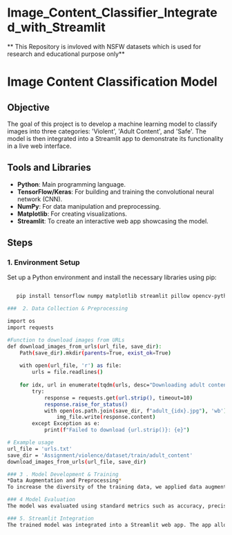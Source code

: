 # Image_Content_Classifier_Integrated_with_Streamlit
** This Repository  is invloved with NSFW datasets which is used for research and educational purpose only**
# Image Content Classification Model

## Objective

The goal of this project is to develop a machine learning model to classify images into three categories: 'Violent', 'Adult Content', and 'Safe'. The model is then integrated into a Streamlit app to demonstrate its functionality in a live web interface.

## Tools and Libraries

- **Python**: Main programming language.
- **TensorFlow/Keras**: For building and training the convolutional neural network (CNN).
- **NumPy**: For data manipulation and preprocessing.
- **Matplotlib**: For creating visualizations.
- **Streamlit**: To create an interactive web app showcasing the model.

## Steps

### 1. Environment Setup

Set up a Python environment and install the necessary libraries using pip:
```sh

   pip install tensorflow numpy matplotlib streamlit pillow opencv-python

###  2. Data Collection & Preprocessing

import os
import requests

#Function to download images from URLs
def download_images_from_urls(url_file, save_dir):
    Path(save_dir).mkdir(parents=True, exist_ok=True)
    
    with open(url_file, 'r') as file:
        urls = file.readlines()
    
    for idx, url in enumerate(tqdm(urls, desc="Downloading adult content images")):
        try:
            response = requests.get(url.strip(), timeout=10)
            response.raise_for_status()
            with open(os.path.join(save_dir, f"adult_{idx}.jpg"), 'wb') as img_file:
                img_file.write(response.content)
        except Exception as e:
            print(f"Failed to download {url.strip()}: {e}")

# Example usage
url_file = 'urls.txt'
save_dir = 'Assignment/violence/dataset/train/adult_content'
download_images_from_urls(url_file, save_dir)

### 3 . Model Development & Training
*Data Augmentation and Preprocessing*
To increase the diversity of the training data, we applied data augmentation techniques such as rotation, zooming, and flipping. This helps in making the model more robust.

### 4 Model Evaluation
The model was evaluated using standard metrics such as accuracy, precision, recall, and F1-score to determine its performance. These metrics helped in understanding how well the model was able to classify the images into the defined categories.

### 5. Streamlit Integration
The trained model was integrated into a Streamlit web app. The app allows users to upload images, which are then processed and classified by the model in real-time. The app also displays the classification results and provides interactive elements to show model accuracy and other statistics
